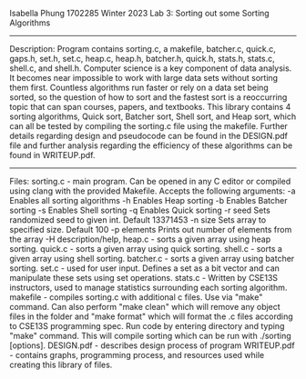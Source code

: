 Isabella Phung 1702285
Winter 2023
Lab 3: Sorting out some Sorting Algorithms
____________
Description:
Program contains sorting.c, a makefile, batcher.c, quick.c, gaps.h, set.h, set.c, heap.c, heap.h, batcher.h, quick.h, stats.h, stats.c, shell.c, and shell.h. 
Computer science is a key component of data analysis. It becomes near impossible to work with large data sets without sorting them first. Countless algorithms run faster or rely on a data set being sorted, so the question of how to sort and the fastest sort is a reoccurring topic that can span courses, papers, and textbooks.
This library contains 4 sorting algorithms, Quick sort, Batcher sort, Shell sort, and Heap sort, which can all be tested by compiling the sorting.c file using the makefile. 
Further details regarding design and pseudocode can be found in the DESIGN.pdf file and further analysis regarding the efficiency of these algorithms can be found in WRITEUP.pdf.
_____________
Files:
sorting.c - main program. Can be opened in any C editor or compiled using clang with the provided Makefile. Accepts the following arguments:
           -a          Enables all sorting algorithms
           -h          Enables Heap sorting
           -b          Enables Batcher sorting
           -s          Enables Shell sorting
           -q          Enables Quick sorting
           -r seed     Sets randomized seed to given int. Default 13371453
           -n size     Sets array to specified size. Default 100
           -p elements Prints out number of elements from the array
           -H          description/help, 
heap.c - sorts a given array using heap sorting.
quick.c - sorts a given array using quick sorting.
shell.c - sorts a given array using shell sorting.
batcher.c - sorts a given array using batcher sorting.
set.c - used for user input. Defines a set as a bit vector and can manipulate these sets using set operations.
stats.c - Written by CSE13S instructors, used to manage statistics surrounding each sorting algorithm. 
makefile - compiles sorting.c with additional c files. Use via "make" command. Can also perform "make clean" which will remove any object files in the folder and "make format" which will format the .c files according to CSE13S programming spec.
Run code by entering directory and typing "make" command. This will compile sorting which can be run with ./sorting [options].
DESIGN.pdf - describes design process of program
WRITEUP.pdf - contains graphs, programming process, and resources used while creating this library of files.

